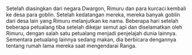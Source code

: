 Setelah diasingkan dari negara Dwargon, Rimuru dan para kurcaci kembali ke desa para goblin. Setelah kedatangan mereka, mereka banyak goblin dari desa lain yang Rimuru melanjutkan ke nama. Beberapa hari setelah beberapa petualang tiba setelah dikejar semut api dan diselamatkan oleh Rimuru, dengan salah satu petualang menjadi penjelajah dunia lainnya. Sementara petualang lainnya sedang makan, dia berbicara dengannya tentang rumah lama mereka saat mengendarai Ranga.
